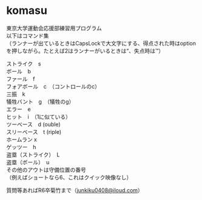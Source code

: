 # komasu
東京大学運動会応援部練習用プログラム  
以下はコマンド集  
（ランナーが出ているときはCapsLockで大文字にする、得点された時はoptionを押しながら。たとえば2はランナーがいるときは“、失点時は™）

ストライク　s  
ボール　b  
ファール　f  
フォアボール　c　（コントロールのc）  
三振　k  
犠牲バント　g　（犠牲のg）  
エラー　e  
ヒット　i　（1に似ている）  
ツーベース　d (ouble)  
スリーベース　t (riple)  
ホームラン x  
ゲッツー　h  
盗塁（ストライク）　L  
盗塁（ボール）　u  
その他のアウトは守備位置の番号  
（例えばショートなら6、これはクイック映像なし）  

質問等あればR6卒菊竹まで（junkiku0408@iloud.com）
